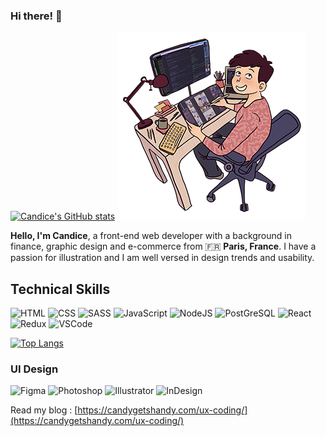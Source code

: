 ### Hi there! 👋

[![Candice's GitHub stats](https://github-readme-stats-candyfair.vercel.app/api?username=Candyfair&hide=stars&show_icons=true&theme=buefy)](https://github.com/anuraghazra/github-readme-stats)
![Cover](https://github.com/Candyfair/Candyfair/blob/main/img/candyfair-webdev.png)

**Hello, I'm Candice**, a front-end web developer with a background in finance, graphic design and e-commerce from 🇫🇷 **Paris, France**. I have a passion for illustration and I am well versed in design trends and usability. 

## Technical Skills

![HTML](https://img.shields.io/badge/HTML5-E34F26?style=for-the-badge&logo=html5&logoColor=white)
![CSS](https://img.shields.io/badge/CSS3-1572B6?style=for-the-badge&logo=css3&logoColor=white)
![SASS](https://img.shields.io/badge/Sass-CC6699?style=for-the-badge&logo=sass&logoColor=white)
![JavaScript](https://img.shields.io/badge/JavaScript-323330?style=for-the-badge&logo=javascript&logoColor=F7DF1E)
![NodeJS](https://img.shields.io/badge/Node.js-339933?style=for-the-badge&logo=nodedotjs&logoColor=white)
![PostGreSQL](https://img.shields.io/badge/PostgreSQL-316192?style=for-the-badge&logo=postgresql&logoColor=white)
![React](https://img.shields.io/badge/React-20232A?style=for-the-badge&logo=react&logoColor=61DAFB)
![Redux](https://img.shields.io/badge/Redux-593D88?style=for-the-badge&logo=redux&logoColor=white)
![VSCode](https://img.shields.io/badge/Visual_Studio_Code-0078D4?style=for-the-badge&logo=visual%20studio%20code&logoColor=white)

[![Top Langs](https://github-readme-stats.vercel.app/api/top-langs/?username=Candyfair&langs_count=8&layout=compact&theme=buefy)](https://github.com/Candyfair/github-readme-stats)

### UI Design

![Figma](https://img.shields.io/badge/Figma-F24E1E?style=for-the-badge&logo=figma&logoColor=white)
![Photoshop](https://img.shields.io/badge/Adobe%20Photoshop-31A8FF?style=for-the-badge&logo=Adobe%20Photoshop&logoColor=black)
![Illustrator](https://img.shields.io/badge/Adobe%20Illustrator-FF9A00?style=for-the-badge&logo=adobe%20illustrator&logoColor=white)
![InDesign](https://img.shields.io/badge/Adobe%20InDesign-FF3366?style=for-the-badge&logo=Adobe%20InDesign&logoColor=white)

Read my blog : [https://candygetshandy.com/ux-coding/](https://candygetshandy.com/ux-coding/)


<!--
**Candyfair/Candyfair** is a ✨ _special_ ✨ repository because its `README.md` (this file) appears on your GitHub profile.

Here are some ideas to get you started:

- 🔭 I’m currently working on ...
- 🌱 I’m currently learning ...
- 👯 I’m looking to collaborate on ...
- 🤔 I’m looking for help with ...
- 💬 Ask me about ...
- 📫 How to reach me: ...
- 😄 Pronouns: ...
- ⚡ Fun fact: ...

[![Top Langs](https://github-readme-stats-candyfair.vercel.app/api/top-langs/?username=Candyfair&layout=compact)](https://github.com/Candyfair/github-readme-stats)

[![Candice's wakatime stats](https://github-readme-stats-candyfair.vercel.app/api/wakatime?username=Candyfair&theme=buefy)](https://github.com/Candyfair/github-readme-stats)

-->
